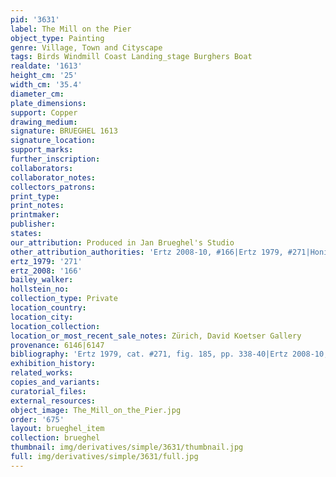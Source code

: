 ```yaml
---
pid: '3631'
label: The Mill on the Pier
object_type: Painting
genre: Village, Town and Cityscape
tags: Birds Windmill Coast Landing_stage Burghers Boat
realdate: '1613'
height_cm: '25'
width_cm: '35.4'
diameter_cm: 
plate_dimensions: 
support: Copper
drawing_medium: 
signature: BRUEGHEL 1613
signature_location: 
support_marks: 
further_inscription: 
collaborators: 
collaborator_notes: 
collectors_patrons: 
print_type: 
print_notes: 
printmaker: 
publisher: 
states: 
our_attribution: Produced in Jan Brueghel's Studio
other_attribution_authorities: 'Ertz 2008-10, #166|Ertz 1979, #271|Honig database'
ertz_1979: '271'
ertz_2008: '166'
bailey_walker: 
hollstein_no: 
collection_type: Private
location_country: 
location_city: 
location_collection: 
location_or_most_recent_sale_notes: Zürich, David Koetser Gallery
provenance: 6146|6147
bibliography: 'Ertz 1979, cat. #271, fig. 185, pp. 338-40|Ertz 2008-10, cat. #166'
exhibition_history: 
related_works: 
copies_and_variants: 
curatorial_files: 
external_resources: 
object_image: The_Mill_on_the_Pier.jpg
order: '675'
layout: brueghel_item
collection: brueghel
thumbnail: img/derivatives/simple/3631/thumbnail.jpg
full: img/derivatives/simple/3631/full.jpg
---
```

